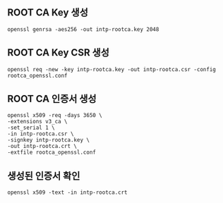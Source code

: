 ## ROOT CA Key 생성
```
openssl genrsa -aes256 -out intp-rootca.key 2048
```

## ROOT CA Key CSR 생성
```
openssl req -new -key intp-rootca.key -out intp-rootca.csr -config rootca_openssl.conf
```

## ROOT CA 인증서 생성
```
openssl x509 -req -days 3650 \
-extensions v3_ca \
-set_serial 1 \
-in intp-rootca.csr \
-signkey intp-rootca.key \
-out intp-rootca.crt \
-extfile rootca_openssl.conf
```

## 생성된 인증서 확인
```
openssl x509 -text -in intp-rootca.crt
```
